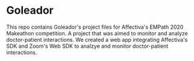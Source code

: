 # Goleador
This repo contains Goleador's project files for Affectiva's EMPath 2020 Makeathon competition.
A project that was aimed to monitor and analyze doctor-patient interactions. We created a web app integrating Affectiva's SDK and Zoom's Web SDK to analzye and monitor doctor-patient interactions.
